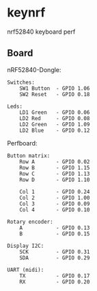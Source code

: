 # keynrf
nrf52840 keyboard perf

## Board
nRF52840-Dongle:
    
    Switches:
		SW1 Button	- GPIO 1.06
		SW2 Reset	- GPIO 0.18
	
    Leds:
        LD1 Green   - GPIO 0.06
		LD2 Red		- GPIO 0.08
		LD2 Green	- GPIO 1.09
		LD2 Blue	- GPIO 0.12

Perfboard:

	Button matrix:
		Row A 		- GPIO 0.02
		Row B 		- GPIO 1.15
		Row C 		- GPIO 1.13
		Row D 		- GPIO 1.10

		Col 1 		- GPIO 0.24
		Col 2 		- GPIO 1.00
		Col 3 		- GPIO 0.09
		Col 4 		- GPIO 0.10

	Rotary encoder:
		A    		- GPIO 0.13
		B 	    	- GPIO 0.15

	Display I2C:
		SCK 		- GPIO 0.31
		SDA 		- GPIO 0.29

	UART (midi):
		TX 	    	- GPIO 0.17
		RX 	    	- GPIO 0.20

